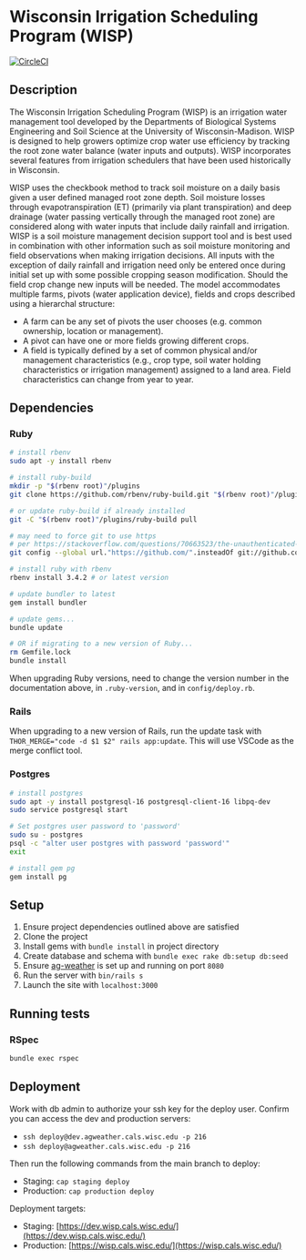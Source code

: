 # Wisconsin Irrigation Scheduling Program (WISP)

[![CircleCI](https://dl.circleci.com/status-badge/img/gh/uwent/wisp/tree/main.svg?style=svg)](https://dl.circleci.com/status-badge/redirect/gh/uwent/wisp/tree/main)

## Description

The Wisconsin Irrigation Scheduling Program (WISP) is an irrigation water management tool developed by the Departments of Biological Systems Engineering and Soil Science at the University of Wisconsin-Madison. WISP is designed to help growers optimize crop water use efficiency by tracking the root zone water balance (water inputs and outputs). WISP incorporates several features from irrigation schedulers that have been used historically in Wisconsin.

WISP uses the checkbook method to track soil moisture on a daily basis given a user defined managed root zone depth. Soil moisture losses through evapotranspiration (ET) (primarily via plant transpiration) and deep drainage (water passing vertically through the managed root zone) are considered along with water inputs that include daily rainfall and irrigation. WISP is a soil moisture management decision support tool and is best used in combination with other information such as soil moisture monitoring and field observations when making irrigation decisions. All inputs with the exception of daily rainfall and irrigation need only be entered once during initial set up with some possible cropping season modification. Should the field crop change new inputs will be needed. The model accommodates multiple farms, pivots (water application device), fields and crops described using a hierarchal structure:

- A farm can be any set of pivots the user chooses (e.g. common ownership, location or management).
- A pivot can have one or more fields growing different crops.
- A field is typically defined by a set of common physical and/or management characteristics (e.g., crop type, soil water holding characteristics or irrigation management) assigned to a land area. Field characteristics can change from year to year.

## Dependencies

### Ruby

```bash
# install rbenv
sudo apt -y install rbenv

# install ruby-build
mkdir -p "$(rbenv root)"/plugins
git clone https://github.com/rbenv/ruby-build.git "$(rbenv root)"/plugins/ruby-build

# or update ruby-build if already installed
git -C "$(rbenv root)"/plugins/ruby-build pull

# may need to force git to use https
# per https://stackoverflow.com/questions/70663523/the-unauthenticated-git-protocol-on-port-9418-is-no-longer-supported
git config --global url."https://github.com/".insteadOf git://github.com/

# install ruby with rbenv
rbenv install 3.4.2 # or latest version

# update bundler to latest
gem install bundler

# update gems...
bundle update

# OR if migrating to a new version of Ruby...
rm Gemfile.lock
bundle install
```

When upgrading Ruby versions, need to change the version number in the documentation above, in `.ruby-version`, and in `config/deploy.rb`.

### Rails

When upgrading to a new version of Rails, run the update task with `THOR_MERGE="code -d $1 $2" rails app:update`. This will use VSCode as the merge conflict tool.

### Postgres

```bash
# install postgres
sudo apt -y install postgresql-16 postgresql-client-16 libpq-dev
sudo service postgresql start

# Set postgres user password to 'password'
sudo su - postgres
psql -c "alter user postgres with password 'password'"
exit

# install gem pg
gem install pg
```

## Setup

1. Ensure project dependencies outlined above are satisfied
2. Clone the project
3. Install gems with `bundle install` in project directory
4. Create database and schema with `bundle exec rake db:setup db:seed`
5. Ensure [ag-weather](https://github.com/uwent/ag-weather) is set up and running on port `8080`
6. Run the server with `bin/rails s`
7. Launch the site with `localhost:3000`

## Running tests

### RSpec

```bash
bundle exec rspec
```

## Deployment

Work with db admin to authorize your ssh key for the deploy user. Confirm you can access the dev and production servers:

- `ssh deploy@dev.agweather.cals.wisc.edu -p 216`
- `ssh deploy@agweather.cals.wisc.edu -p 216`

Then run the following commands from the main branch to deploy:

- Staging: `cap staging deploy`
- Production: `cap production deploy`

Deployment targets:

- Staging: [https://dev.wisp.cals.wisc.edu/](https://dev.wisp.cals.wisc.edu/)
- Production: [https://wisp.cals.wisc.edu/](https://wisp.cals.wisc.edu/)
